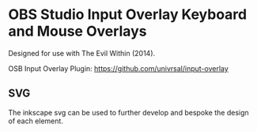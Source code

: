 # OBS Studio Input Overlay Keyboard and Mouse Overlays

Designed for use with The Evil Within (2014).

OSB Input Overlay Plugin: https://github.com/univrsal/input-overlay 

## SVG

The inkscape svg can be used to further develop and bespoke the design of each element.